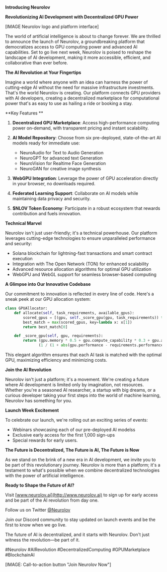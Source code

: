 
**Introducing Neurolov**

**Revolutionizing AI Development with Decentralized GPU Power**

[IMAGE Neurolov logo and platform interface]

The world of artificial intelligence is about to change forever. We are thrilled to announce the launch of Neurolov, a groundbreaking platform that democratizes access to GPU computing power and advanced AI capabilities. Set to go live next week, Neurolov is poised to reshape the landscape of AI development, making it more accessible, efficient, and collaborative than ever before.

**The AI Revolution at Your Fingertips**

Imagine a world where anyone with an idea can harness the power of cutting-edge AI without the need for massive infrastructure investments. That's the world Neurolov is creating. Our platform connects GPU providers with AI developers, creating a decentralized marketplace for computational power that's as easy to use as hailing a ride or booking a stay.

**Key Features **

1. **Decentralized GPU Marketplace**: Access high-performance computing power on-demand, with transparent pricing and instant scalability.

2. **AI Model Repository**: Choose from six pre-deployed, state-of-the-art AI models ready for immediate use:
   - NeuroAudio for Text to Audio Generation
   - NeuroGPT for advanced text Generation
   - NeuroVision for Realtime Face Generation
   - NeuroGAN for creative image synthesis


3. **WebGPU Integration**: Leverage the power of GPU acceleration directly in your browser, no downloads required.

4. **Federated Learning Support**: Collaborate on AI models while maintaining data privacy and security.

5. **$NLOV Token Economy**: Participate in a robust ecosystem that rewards contribution and fuels innovation.

**Technical Marvel**

Neurolov isn't just user-friendly; it's a technical powerhouse. Our platform leverages cutting-edge technologies to ensure unparalleled performance and security:

- Solana blockchain for lightning-fast transactions and smart contract execution
- Integration with The Open Network (TON) for enhanced scalability
- Advanced resource allocation algorithms for optimal GPU utilization
- WebGPU and WebGL support for seamless browser-based computing

**A Glimpse into Our Innovative Codebase**

Our commitment to innovation is reflected in every line of code. Here's a sneak peek at our GPU allocation system:

```python
class GPUAllocator:
    def allocate(self, task_requirements, available_gpus):
        scored_gpus = [(gpu, self._score_gpu(gpu, task_requirements)) for gpu in available_gpus]
        best_match = max(scored_gpus, key=lambda x: x[1])
        return best_match[0]

    def _score_gpu(self, gpu, requirements):
        return (gpu.memory * 0.5 + gpu.compute_capability * 0.3 + gpu.availability * 0.2) * \
               (1 / (1 + abs(gpu.performance - requirements.performance)))
```

This elegant algorithm ensures that each AI task is matched with the optimal GPU, maximizing efficiency and minimizing costs.

**Join the AI Revolution**

Neurolov isn't just a platform; it's a movement. We're creating a future where AI development is limited only by imagination, not resources. Whether you're a seasoned AI researcher, a startup with big dreams, or a curious developer taking your first steps into the world of machine learning, Neurolov has something for you.

**Launch Week Excitement**

To celebrate our launch, we're rolling out an exciting series of events:

- Webinars showcasing each of our pre-deployed AI modelss
- Exclusive early access for the first 1,000 sign-ups
- Special  rewards for early users.


**The Future is Decentralized, The Future is AI, The Future is Now**

As we stand on the brink of a new era in AI development, we invite you to be part of this revolutionary journey. Neurolov is more than a platform; it's a testament to what's possible when we combine decentralized technologies with the power of artificial intelligence.

**Ready to Shape the Future of AI?**

Visit [www.neurolov.ai](http://www.neurolov.ai) to sign up for early access and be part of the AI revolution from day one. 

Follow us on Twitter [@Neurolov](https://twitter.com/Neurolov) 

Join our Discord community to stay updated on launch events and be the first to know when we go live.

The future of AI is decentralized, and it starts with Neurolov. Don't just witness the revolution—be part of it.

#Neurolov #AIRevolution #DecentralizedComputing #GPUMarketplace #BlockchainAI

[IMAGE: Call-to-action button "Join Neurolov Now"]

